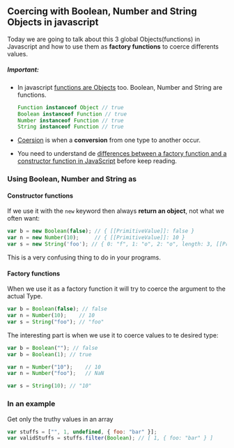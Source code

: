 ## Coercing with Boolean, Number and String Objects in javascript
Today we are going to talk about this 3 global Objects(functions)  in Javascript and how to use them as **factory functions** to coerce differents values.   
##### Important:
- In javascript [functions are Objects](https://github.com/getify/You-Dont-Know-JS/blob/master/up%20%26%20going/ch2.md#values--types) too. Boolean, Number and String are functions.

  ```javascript
  Function instanceof Object // true
  Boolean instanceof Function // true    
  Number instanceof Function // true    
  String instanceof Function // true    
  ```
- [Coersion](https://github.com/getify/You-Dont-Know-JS/blob/master/up%20%26%20going/ch2.md#coercion) is when a **conversion** from one type to another occur.
- You need to understand de [differences between a factory function and a constructor function in JavaScript](https://medium.com/javascript-scene/javascript-factory-functions-vs-constructor-functions-vs-classes-2f22ceddf33e#.ogi8o4gs5) before keep reading.

### Using Boolean, Number and String as

#### Constructor functions
If we use it with the `new` keyword then always **return an object**, not what we often want:

```javascript
var b = new Boolean(false); // { [[PrimitiveValue]]: false }
var n = new Number(10);     // { [[PrimitiveValue]]: 10 }
var s = new String('foo'); // { 0: "f", 1: "o", 2: "o", length: 3, [[PrimitiveValue]]: "foo" }
```
This is a very confusing thing to do in your programs.

#### Factory functions
When we use it as a factory function it will try to coerce the argument to the actual Type.

```javascript
var b = Boolean(false); // false
var n = Number(10);    // 10
var s = String("foo"); // "foo"
```

The interesting part is when we use it to coerce values to te desired type:

```javascript
var b = Boolean(""); // false
var b = Boolean(1); // true

var n = Number("10");    // 10
var n = Number("foo");   // NaN

var s = String(10); // "10"
```

### In an example
Get only the truthy values in an array

```javascript
var stuffs = ["", 1, undefined, { foo: "bar" }];
var validStuffs = stuffs.filter(Boolean); // [ 1, { foo: "bar" } ]
```
